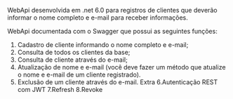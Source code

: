 WebApi desenvolvida em .net 6.0 para registros de clientes que deverão informar o nome completo
e e-mail para receber informações.


WebApi documentada com o Swagger que possui as
seguintes funções:
1. Cadastro de cliente informando o nome completo e e-mail;
2. Consulta de todos os clientes da base;
3. Consulta de cliente através do e-mail;
4. Atualização de nome e e-mail (você deve fazer um método que atualize o nome
e e-mail de um cliente registrado).
5. Exclusão de um cliente através do e-mail.
Extra
6.Autenticação REST com JWT
7.Refresh
8.Revoke


